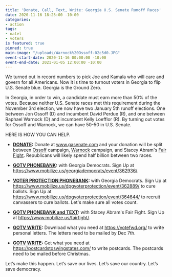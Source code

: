 ```yaml
---
title: 'Donate, Call, Text, Write: Georgia U.S. Senate Runoff Races'
date: 2020-11-16 18:25:00 -10:00
categories:
- action
tags:
- natel
- voters
is featured: true
pinned: true
main-image: "/uploads/Warnock%20Ossoff-02c5d0.JPG"
event-start-date: 2020-11-16 00:00:00 -10:00
event-end-date: 2021-01-05 12:00:00 -10:00
---
```


We turned out in record numbers to pick Joe and Kamala who will care and govern for all Americans.  Now it is time to turnout voters in Georgia to flip U.S. Senate blue. Georgia is the Ground Zero.  

In Georgia, in order to win, a candidate must earn more than 50% of the votes. Because neither U.S. Senate races met this requirement during the November 3rd election, we now have two January 5th runoff elections. One between Jon Ossoff (D) and incumbent David Perdue (R), and one between Raphael Warnock (D) and incumbent Kelly Loefflor (R).  By turning out votes for Ossoff and Warnock, we can have 50-50 in U.S. Senate.  

HERE IS HOW YOU CAN HELP. 

* **[DONATE](https://secure.actblue.com/donate/georgiasenate):**  Donate at www.gasenate.com and your donation will be split between [Ossoff](https://electjon.com/) campaign, [Warnock](https://warnockforgeorgia.com/) campaign, and Stacey Abram's [Fair Fight](https://fairfight.com/).  Republicans will likely spend half billion between two races. 

* **[GOTV PHONEBANK](https://www.mobilize.us/georgiademocrats/event/362936/):** with Georgia Democrats. Sign Up at https://www.mobilize.us/georgiademocrats/event/362936/.

* **[VOTER PROTECTION PHONEBANK](https://www.mobilize.us/dpgvoterprotection/event/362889/):** with Georgia Democrats. Sign Up at https://www.mobilize.us/dpgvoterprotection/event/362889/ to cure ballots.   Sign Up at https://www.mobilize.us/dpgvoterprotection/event/364644/ to recruit canvassers to cure ballots.  Let's make sure all votes count.

* **[GOTV PHONEBANK and TEXT](https://www.mobilize.us/fairfight/):** with Stacey Abram's Fair Fight.  Sign Up at https://www.mobilize.us/fairfight/.

* **[GOTV WRITE](https://votefwd.org/):** Download what you need at https://votefwd.org/ to write personal letters.  The letters need to be mailed by Dec 7th.

* **[GOTV WRITE](https://postcardstoswingstates.com/):** Get what you need at https://postcardstoswingstates.com/ to write postcards.  The postcards need to be mailed before Christmas.

Let’s make this happen. Let’s save our lives. Let’s save our country. Let’s save democracy.